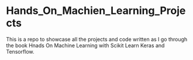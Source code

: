 # Hands_On_Machien_Learning_Projects
This is a repo to showcase all the projects and code written as I go through the book Hnads On Machine Learning with Scikit Learn Keras and Tensorflow. 
